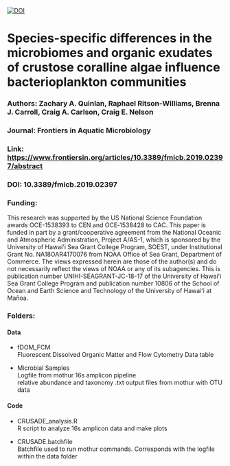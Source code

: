 <a href="https://zenodo.org/badge/latestdoi/214284964"><img src="https://zenodo.org/badge/214284964.svg" alt="DOI"></a>


# Species-specific differences in the microbiomes and organic exudates of crustose coralline algae influence bacterioplankton communities

### Authors: Zachary A. Quinlan, Raphael Ritson-Williams, Brenna J. Carroll, Craig A. Carlson, Craig E. Nelson

### Journal: Frontiers in Aquatic Microbiology
### Link: https://www.frontiersin.org/articles/10.3389/fmicb.2019.02397/abstract
### DOI: 10.3389/fmicb.2019.02397

### Funding:
This research was supported by the US National Science Foundation awards OCE-1538393 to CEN and OCE‐1538428 to CAC. This paper is funded in part by a grant/cooperative agreement from the National Oceanic and Atmospheric Administration, Project A/AS-1, which is sponsored by the University of Hawai'i Sea Grant College Program, SOEST, under Institutional Grant No. NA18OAR4170076 from NOAA Office of Sea Grant, Department of Commerce. The views expressed herein are those of the author(s) and do not necessarily reflect the views of NOAA or any of its subagencies. This is publication number UNIHI-SEAGRANT-JC-18-17 of the University of Hawaiʻi Sea Grant College Program and publication number 10806 of the School of Ocean and Earth Science and Technology of the University of Hawaiʻi at Man̄oa.

### Folders:
#### Data
- fDOM_FCM  
Fluorescent Dissolved Organic Matter and Flow Cytometry Data table
   
- Microbial Samples  
Logfile from mothur 16s amplicon pipeline  
relative abundance and taxonomy .txt output files from mothur with OTU data
   
#### Code
- CRUSADE_analysis.R  
R script to analyze 16s amplicon data and make plots

- CRUSADE.batchfile  
Batchfile used to run mothur commands. Corresponds with the logfile within the data folder
